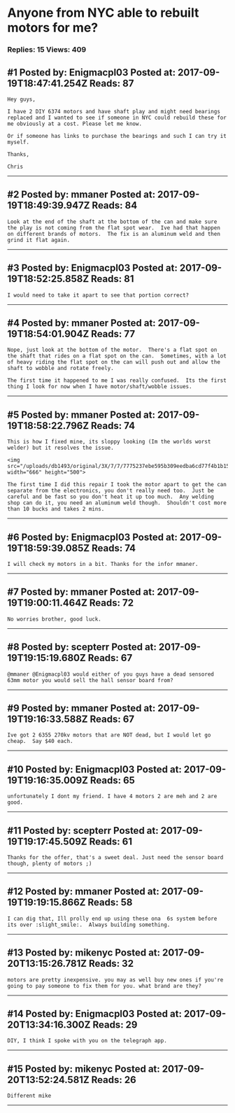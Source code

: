 # Anyone from NYC able to rebuilt motors for me?

### Replies: 15 Views: 409

## \#1 Posted by: Enigmacpl03 Posted at: 2017-09-19T18:47:41.254Z Reads: 87

```
Hey guys,

I have 2 DIY 6374 motors and have shaft play and might need bearings replaced and I wanted to see if someone in NYC could rebuild these for me obviously at a cost. Please let me know.

Or if someone has links to purchase the bearings and such I can try it myself.

Thanks,

Chris
```

---
## \#2 Posted by: mmaner Posted at: 2017-09-19T18:49:39.947Z Reads: 84

```
Look at the end of the shaft at the bottom of the can and make sure the play is not coming from the flat spot wear.  Ive had that happen on different brands of motors.  The fix is an aluminum weld and then grind it flat again.
```

---
## \#3 Posted by: Enigmacpl03 Posted at: 2017-09-19T18:52:25.858Z Reads: 81

```
I would need to take it apart to see that portion correct?
```

---
## \#4 Posted by: mmaner Posted at: 2017-09-19T18:54:01.904Z Reads: 77

```
Nope, just look at the bottom of the motor.  There's a flat spot on the shaft that rides on a flat spot on the can.  Sometimes, with a lot of heavy riding the flat spot on the can will push out and allow the shaft to wobble and rotate freely.  

The first time it happened to me I was really confused.  Its the first thing I look for now when I have motor/shaft/wobble issues.
```

---
## \#5 Posted by: mmaner Posted at: 2017-09-19T18:58:22.796Z Reads: 74

```
This is how I fixed mine, its sloppy looking (Im the worlds worst welder) but it resolves the issue.

<img src="/uploads/db1493/original/3X/7/7/7775237ebe595b309eedba6cd77f4b1b15ce03fa.jpg" width="666" height="500">

The first time I did this repair I took the motor apart to get the can separate from the electronics, you don't really need too.  Just be careful and be fast so you don't heat it up too much.  Any welding shop can do it, you need an aluminum weld though.  Shouldn't cost more than 10 bucks and takes 2 mins.
```

---
## \#6 Posted by: Enigmacpl03 Posted at: 2017-09-19T18:59:39.085Z Reads: 74

```
I will check my motors in a bit. Thanks for the infor mmaner.
```

---
## \#7 Posted by: mmaner Posted at: 2017-09-19T19:00:11.464Z Reads: 72

```
No worries brother, good luck.
```

---
## \#8 Posted by: scepterr Posted at: 2017-09-19T19:15:19.680Z Reads: 67

```
@mmaner @Enigmacpl03 would either of you guys have a dead sensored 63mm motor you would sell the hall sensor board from?
```

---
## \#9 Posted by: mmaner Posted at: 2017-09-19T19:16:33.588Z Reads: 67

```
Ive got 2 6355 270kv motors that are NOT dead, but I would let go cheap.  Say $40 each.
```

---
## \#10 Posted by: Enigmacpl03 Posted at: 2017-09-19T19:16:35.009Z Reads: 65

```
unfortunately I dont my friend. I have 4 motors 2 are meh and 2 are good.
```

---
## \#11 Posted by: scepterr Posted at: 2017-09-19T19:17:45.509Z Reads: 61

```
Thanks for the offer, that's a sweet deal. Just need the sensor board though, plenty of motors ;)
```

---
## \#12 Posted by: mmaner Posted at: 2017-09-19T19:19:15.866Z Reads: 58

```
I can dig that, Ill prolly end up using these ona  6s system before its over :slight_smile:.  Always building something.
```

---
## \#13 Posted by: mikenyc Posted at: 2017-09-20T13:15:26.781Z Reads: 32

```
motors are pretty inexpensive. you may as well buy new ones if you're going to pay someone to fix them for you. what brand are they?
```

---
## \#14 Posted by: Enigmacpl03 Posted at: 2017-09-20T13:34:16.300Z Reads: 29

```
DIY, I think I spoke with you on the telegraph app.
```

---
## \#15 Posted by: mikenyc Posted at: 2017-09-20T13:52:24.581Z Reads: 26

```
Different mike
```

---
